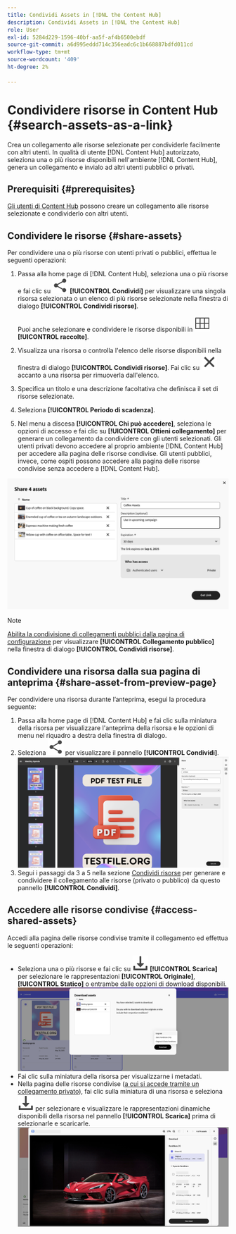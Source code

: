 ```yaml
---
title: Condividi Assets in [!DNL the Content Hub]
description: Condividi Assets in [!DNL the Content Hub]
role: User
exl-id: 5284d229-1596-40bf-aa5f-af4b6500ebdf
source-git-commit: a6d995eddd714c356eadc6c1b668887bdfd011cd
workflow-type: tm+mt
source-wordcount: '409'
ht-degree: 2%

---
```


# Condividere risorse in Content Hub {#search-assets-as-a-link}

Crea un collegamento alle risorse selezionate per condividerle facilmente con altri utenti. In qualità di utente [!DNL Content Hub] autorizzato, seleziona una o più risorse disponibili nell&#39;ambiente [!DNL Content Hub], genera un collegamento e invialo ad altri utenti pubblici o privati.

## Prerequisiti {#prerequisites}

[Gli utenti di Content Hub](deploy-content-hub.md#onboard-content-hub-users) possono creare un collegamento alle risorse selezionate e condividerlo con altri utenti.

## Condividere le risorse {#share-assets}

Per condividere una o più risorse con utenti privati o pubblici, effettua le seguenti operazioni:

1. Passa alla home page di [!DNL Content Hub], seleziona una o più risorse e fai clic su ![condividi](/help/assets/assets/share.svg) **[!UICONTROL Condividi]** per visualizzare una singola risorsa selezionata o un elenco di più risorse selezionate nella finestra di dialogo **[!UICONTROL Condividi risorse]**.

   Puoi anche selezionare e condividere le risorse disponibili in ![raccolte](/help/assets/assets/Smock_Collection_18_N.svg) **[!UICONTROL raccolte]**.

1. Visualizza una risorsa o controlla l&#39;elenco delle risorse disponibili nella finestra di dialogo **[!UICONTROL Condividi risorse]**. Fai clic su ![deseleziona](/help/assets/assets/Close.svg) accanto a una risorsa per rimuoverla dall&#39;elenco.

1. Specifica un titolo e una descrizione facoltativa che definisca il set di risorse selezionate.

1. Seleziona **[!UICONTROL Periodo di scadenza]**.

1. Nel menu a discesa **[!UICONTROL Chi può accedere]**, seleziona le opzioni di accesso e fai clic su **[!UICONTROL Ottieni collegamento]** per generare un collegamento da condividere con gli utenti selezionati. Gli utenti privati devono accedere al proprio ambiente [!DNL Content Hub] per accedere alla pagina delle risorse condivise. Gli utenti pubblici, invece, come ospiti possono accedere alla pagina delle risorse condivise senza accedere a [!DNL Content Hub].

<!--1. Select a **[!UICONTROL period of expiration]** and click **[!UICONTROL Get Link]** to generate a link to share with private users. Private users sign in to their [!DNL Content Hub] environment to access the shared assets page.-->

![collegamento pubblico e privato](/help/assets/assets/shared-link-for-assets.png)

<!--Enable the **[!UICONTROL Public Link]** toggle, select a **[!UICONTROL period of expiration]** and click **[!UICONTROL Generate Public Link]** to generate a link to share with public users. Public users, as guests, access the shared assets page without signing in to [!DNL Content Hub].-->

>[!NOTE]
> 
> [Abilita la condivisione di collegamenti pubblici dalla pagina di configurazione](/help/assets/configure-content-hub-ui-options.md#enable-public-link-sharing) per visualizzare **[!UICONTROL Collegamento pubblico]** nella finestra di dialogo **[!UICONTROL Condividi risorse]**.

## Condividere una risorsa dalla sua pagina di anteprima {#share-asset-from-preview-page}

Per condividere una risorsa durante l’anteprima, esegui la procedura seguente:

1. Passa alla home page di [!DNL Content Hub] e fai clic sulla miniatura della risorsa per visualizzare l&#39;anteprima della risorsa e le opzioni di menu nel riquadro a destra della finestra di dialogo.
1. Seleziona ![condividi](/help/assets/assets/share.svg) per visualizzare il pannello **[!UICONTROL Condividi]**.
   ![condividi risorsa durante l&#39;anteprima](/help/assets/assets/share-link-asset-preview.png)
1. Segui i passaggi da 3 a 5 nella sezione [Condividi risorse](#share-assets) per generare e condividere il collegamento alle risorse (privato o pubblico) da questo pannello **[!UICONTROL Condividi]**.

## Accedere alle risorse condivise {#access-shared-assets}

Accedi alla pagina delle risorse condivise tramite il collegamento ed effettua le seguenti operazioni:

* Seleziona una o più risorse e fai clic su ![scarica](/help/assets/assets/download-icon.svg) **[!UICONTROL Scarica]** per selezionare le rappresentazioni **[!UICONTROL Originale]**, **[!UICONTROL Statico]** o entrambe dalle opzioni di download disponibili.
  ![](/help/assets/assets/download-shared-assets.png)
* Fai clic sulla miniatura della risorsa per visualizzarne i metadati.
* Nella pagina delle risorse condivise ([a cui si accede tramite un collegamento privato](#share-assets)), fai clic sulla miniatura di una risorsa e seleziona ![scarica](/help/assets/assets/download-icon.svg) per selezionare e visualizzare le rappresentazioni dinamiche disponibili della risorsa nel pannello **[!UICONTROL Scarica]** prima di selezionarle e scaricarle.
  ![](/help/assets/assets/download-renditions-shared-assets-page.png)


